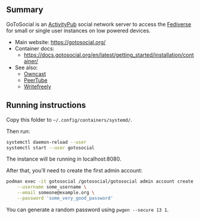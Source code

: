## Summary

GoToSocial is an [ActivityPub](https://activitypub.rocks/) social network server to access the [Fediverse](https://en.wikipedia.org/wiki/Fediverse) for small or single user instances on low powered devices.

* Main website: https://gotosocial.org/
* Container docs:
  * https://docs.gotosocial.org/en/latest/getting_started/installation/container/
* See also:
  * [Owncast](../owncast)
  * [PeerTube](../peertube)
  * [Writefreely](../writefreely)

## Running instructions

Copy this folder to `~/.config/containers/systemd/`.

Then run:

```bash
systemctl daemon-reload --user
systemctl start --user gotosocial
```

The instance will be running in localhost:8080.

After that, you'll need to create the first admin account:

```bash
podman exec -it gotosocial /gotosocial/gotosocial admin account create \
    --username some_username \
    --email someone@example.org \
    --password 'some_very_good_password'
```

You can generate a random password using `pwgen --secure 13 1`.
